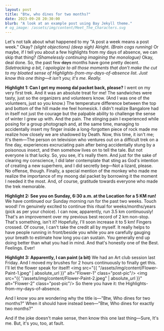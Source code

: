 ```yaml
---
layout: post
title: "Btw, who dines for two months?"
date: 2023-09-28 20:30:00
blurb: "A look at an example post using Bay Jekyll theme."
# og_image: /assets/img/content/Meet_The_Characters.svg
---
```


Let's not talk about what happened to my "A post a week means a post week." Okay?
<i>(slight objections)</i>
<i>(deep sigh)</i>
Alright.
<i>(Brain cogs running)</i>
Or maybe, if I tell you about a few highlights from my days of absence, we can skip that thing?
<i>(Shamelessly continuing imagining the monologue)</i>
Okay, deal done.
So, the past few <s>days</s> months have gone pretty decent.
<br>
<i>Sidetracking a bit,
I apologize to all those moments that don't make the cut to my bloated sense of Highlights-from-my-days-of-absence list.
Just know this one thing—it isn't you; it's me.
Really.
</i>

<b>Highlight 1: Can I get my moong dal packet back, please?</b>
I went on my very first trek. And it was an absolute treat for me!
The sandwiches were tasty, just so the organizers and volunteers know. (And I was one of the volunteers, just so you know.) The temperature difference between the top and bottom of the hill made me feel homesick. I didn't realize Bangalore had in itself not just the courage but the palpable ability to challenge the sense of winter I grew up with. And the pain. The stinging pain I experienced while posing for a group photograph and, at the same time, managing to accidentally insert my finger inside a long-forgotten piece of rock made me realize how closely we are shadowed by Death. Now, this time, it isn't me; it's them—The person on television who ventures out on a difficult trek on a fine day, experiences excruciating pain after being accidentally stung by a poisonous insect, and then somehow lives on to tell the tale. But not everyone is that lucky. So, you see, it's really them. And just for the sake of clearing my conscience, I did later contemplate that sting as God's intention of creating a new superhero, and I did secretly beg—Not a lizard, please. No offense, though. Finally, a special mention of the monkey who made me realize the importance of my moong dal packet by borrowing it the moment I needed it the most. And, of course, gratitude towards everyone who made the trek memorable.

<b>Highlight 2: See you on Sunday, 6:30 a.m. at the Location for a 5 KM run!</b>
We have continued our Sunday morning run for the past two weeks. Touch wood! I'm genuinely excited to continue this ritual for weeks/months/years (pick as per your choice). I can now, apparently, run 3.5 km continuously! That's an improvement over my previous best record of 2 km non-stop. That's something, isn't it? Hopefully, I'll soon increase it to 5 km! Fingers crossed.
Of course, I can't take the credit all by myself. It really helps to have people running in front/beside you while you are carefully gauging your breath to estimate how long you can sustain. You generally end up doing better than what you had in mind. And that's honestly one of the Best. Feelings. Ever!

<b>Highlight 3: Apparently, I can paint (a bit)</b>
We had an Art club session last Friday. And I moved my brushes for 2 hours continuously to finally get this. I'll let the flower speak for itself!
<img src="{{ "/assets/img/content/Flower-Paint-1.jpeg" | absolute_url }}" alt="Flower-1" class="post-pic"/>
<img src="{{ "/assets/img/content/Flower-Paint-2.jpeg" | absolute_url }}" alt="Flower-2" class="post-pic"/>
So there you have it: the Highlights-from-my-days-of-absence.

And I know you are wondering why the title is—"Btw, Who dines for two months?" When it should have instead been—"Btw, Who dines for exactly two months?"

And if the joke doesn't make sense, then know this one last thing—Sure, It's me. But, it's you, too, at fault.
